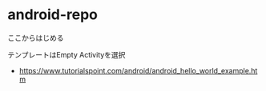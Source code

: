 # android-repo


ここからはじめる

テンプレートはEmpty Activityを選択

- https://www.tutorialspoint.com/android/android_hello_world_example.htm
